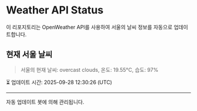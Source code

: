 
# Weather API Status

이 리포지토리는 OpenWeather API를 사용하여 서울의 날씨 정보를 자동으로 업데이트합니다.

## 현재 서울 날씨
> 서울의 현재 날씨: overcast clouds, 온도: 19.55°C, 습도: 97%

⏳ 업데이트 시간: 2025-09-28 12:30:26 (UTC)

---
자동 업데이트 봇에 의해 관리됩니다.
